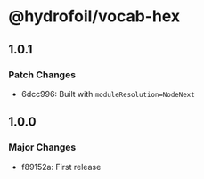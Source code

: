 # @hydrofoil/vocab-hex

## 1.0.1

### Patch Changes

- 6dcc996: Built with `moduleResolution=NodeNext`

## 1.0.0

### Major Changes

- f89152a: First release
